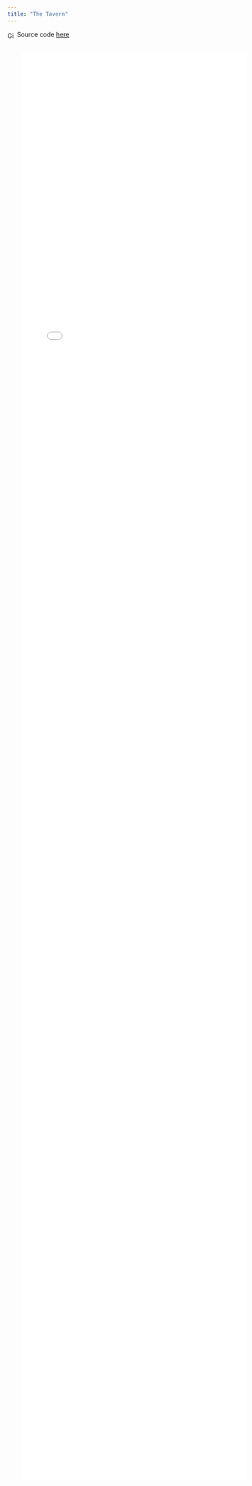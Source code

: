 ```yaml
---
title: "The Tavern"
---
```


<picture style="display:inline-block;height:1em;width:1em;margin-right:.25em;vertical-align:text-bottom;">
  <source srcset="/github-mark/github-mark-white.svg" media="(prefers-color-scheme: dark)">
  <img src="/github-mark/github-mark.svg" alt="GitHub logo" style="height:1em;width:1em;">
</picture>
Source code <a href="https://github.com/ivalace/motlier-tavern-ink" target="_blank" rel="noopener">here</a>

<iframe src="/motlier-ink/index.html" style="width:100%; height:80vh; padding: 2rem; border: 2px solid var(--clr-pink); border-radius: 1rem;"></iframe>
